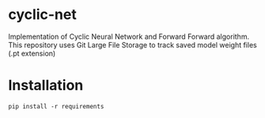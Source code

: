 # cyclic-net
Implementation of Cyclic Neural Network and Forward Forward algorithm.
This repository uses Git Large File Storage to track saved model weight files (.pt extension)
# Installation
`pip install -r requirements`
